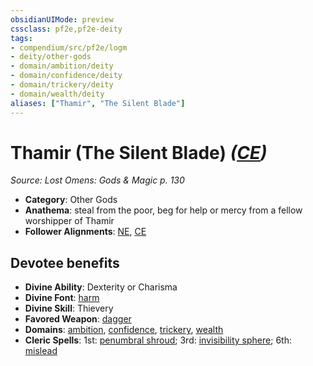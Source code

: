 ```yaml
---
obsidianUIMode: preview
cssclass: pf2e,pf2e-deity
tags:
- compendium/src/pf2e/logm
- deity/other-gods
- domain/ambition/deity
- domain/confidence/deity
- domain/trickery/deity
- domain/wealth/deity
aliases: ["Thamir", "The Silent Blade"]
---
```

# Thamir (The Silent Blade) *([CE](../../../rules/traits/chaotic-evil-b1.md))*  
*Source: Lost Omens: Gods & Magic p. 130*  

- **Category**: Other Gods
- **Anathema**: steal from the poor, beg for help or mercy from a fellow worshipper of Thamir
- **Follower Alignments**: [NE](../../../rules/traits/neutral-evil-b1.md), [CE](../../../rules/traits/chaotic-evil-b1.md)

## Devotee benefits

- **Divine Ability**: Dexterity or Charisma
- **Divine Font**: [harm](../../spells/harm.md)
- **Divine Skill**: Thievery
- **Favored Weapon**: [dagger](../../equipment/items/dagger.md)
- **Domains**: [ambition](../domains.md#Ambition), [confidence](../domains.md#Confidence), [trickery](../domains.md#Trickery), [wealth](../domains.md#Wealth)
- **Cleric Spells**: 1st: [penumbral shroud](../../spells/penumbral-shroud-logm.md); 3rd: [invisibility sphere](../../spells/invisibility-sphere.md); 6th: [mislead](../../spells/mislead.md)